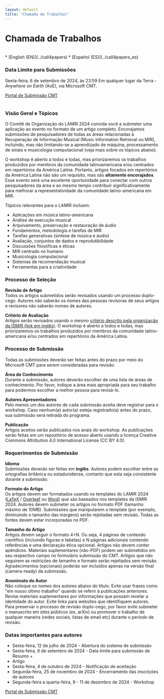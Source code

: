 ```yaml
---
layout: default
title: "Chamada de Trabalhos"
---
```


# Chamada de Trabalhos

<br>
* [English (EN)](../call4papers)
* [Español (ES)](../call4papers_es)
<br>

### Data Limite para Submissões
Sexta-feira, 6 de setembro de 2024, às 23:59 Em qualquer lugar da Terra -
*Anywhere on Earth* (AoE), via Microsoft CMT.

<div class="row justify-content-center">
  <a class="submission-btn" href="https://cmt3.research.microsoft.com/LAMIR2024">Portal de Submissão CMT</a>
</div>
<br>

### Visão Geral e Tópicos
O Comitê de Organização do LAMIR 2024 convida você a submeter uma aplicação ao
evento no formato de um artigo completo. Encorajamos submissões de pesquisadores
de todas as áreas relacionadas à Recuperação de Informação Musical (Music
Information Retrieval ou MIR), incluindo, mas não limitando-se a aprendizado de
máquina, processamento de sinais e musicologia computacional (veja mais sobre os
tópicos abaixo).

O workshop é aberto a todos e todas, mas priorizaremos os trabalhos produzidos
por membros da comunidade latinoamericana e/ou centrados em repertórios da
América Latina. Portanto, artigos focados em repertórios da América Latina não
são um requisito, mas são **altamente encorajados**. Esse evento será uma excelente
oportunidade para conectar com outros pesquisadores da área e ao mesmo tempo
contribuir significativamente para melhorar a representatividade da comunidade
latino-americana em MIR.

Tópicos relevantes para o LAMIR incluem:
* Aplicações em música latino-americana
* Análise de execução musical
* Arquivamento, preservação e restauração de áudio
* Fundamentos, metodologia e tarefas de MIR
* Tarefas generativas (síntese de música e áudio)
* Avaliação, conjuntos de dados e reprodutibilidade
* Discussões filosóficas e éticas
* MIR centrado no humano
* Musicologia computacional
* Sistemas de recomendação musical
* Ferramentas para a criatividade

### Processo de Seleção

**Revisão de Artigo**
<br>Todos os artigos submetidos serão revisados usando um processo duplo-cego.
Autores não saberão os nomes das pessoas revisoras de seus artigos e revisores
não saberão nomes de autores.

**Critério de Avaliação**
<br>Artigos serão revisados usando o mesmo [critério descrito pela organização da ISMIR (link em inglês)](https://ismir.net/reviewer-guidelines/).
O workshop é aberto a todos e todas, mas priorizaremos os trabalhos produzidos
por membros da comunidade latino-americana e/ou centrados em repertórios da América
Latina.

### Processo de Submissão
Todas as submissões deverão ser feitas antes do prazo por meio do Microsoft CMT
para serem consideradas para revisão.

**Área de Conhecimento**
<br>Durante a submissão, autores deverão escolher de uma lista de áreas de
conhecimento. Por favor, indique a área mais apropriada para seu trabalho para
podermos escolher a melhor pessoa para revisá-lo.

**Autores Apresentadores**
<br>Pelo menos um dos autores de cada submissão aceita deve registrar para o
workshop. Caso nenhum(a) autor(a) esteja registrado(a) antes do prazo, sua
submissão será retirada do programa.

**Publicação**
<br>Artigos aceitos serão publicados nos anais do workshop. As publicações
serão feitas em um repositório de acesso aberto usando a licença Creative
Commons Attribution 4.0 International License (CC BY 4.0).


### Requerimentos de Submissão

**Idioma**
<br>Submissões deverão ser feitas em **inglês**. Autores podem escolher entre as
ortografias britânica ou estadunidense, contanto que esta seja consistente
durante a submissão.

**Formato do Artigo**
<br>Os artigos devem ser formatados usando os templates do LAMIR 2024
([LaTeX](https://github.com/lamir-workshop/paper_templates/blob/master/2024/latex)
/ [Overleaf](https://www.overleaf.com/latex/templates/paper-template-for-lamir-2024/fbvfwxymhhpb)
ou
[Word](https://github.com/lamir-workshop/paper_templates/tree/master/2024/word))
que são baseados nos templates da ISMIR 2024. Autores devem submeter os
artigos no formato PDF (tamanho máximo de 10MB). Submissões que manipularem o
template (por exemplo, diminuindo o tamanho das margens) serão rejeitadas sem
revisão. Todas as fontes devem estar incorporadas no PDF.


**Tamanho do Artigo**
<br>Artigos devem seguir o formato 4+N. Ou seja, 4 páginas de conteúdo
científico (incluindo figuras e tabelas) e N páginas adicionais contendo
referências e uma declaração ética opcional. Artigos não devem conter apêndices.
Materiais suplementares (não-PDF) podem ser submetidos em seu respectivo campo
no formulário submissão do CMT. Artigos que não seguirem as restrições de
tamanho e formato serão rejeitados sem revisão. Agradecimentos (opcionais)
poderão ser incluídos apenas na versão final (camera-ready) da submissão.

**Anonimato do Autor**
<br>Não coloque os nomes dos autores abaixo do título. Evite usar frases como
"em nosso último trabalho" quando se referir à publicações anteriores. Revise
materiais suplementares por informações que possam revelar a identidade do
autor. Evite links para websites que identifiquem autores. Para preservar o
processo de revisão duplo-cego, por favor evite submeter o manuscrito em sites
públicos (ex, arXiv) ou promover o trabalho de qualquer maneira (redes sociais,
listas de email etc) durante o período de revisão.


### Datas importantes para autores
* Sexta-feira, 12 de julho de 2024 - Abertura do sistema de submissão
* Sexta-feira, 6 de setembro de 2024 - Data limite para submissão de Resumo +
* Artigo
* Sexta-feira, 4 de outubro de 2024 - Notificação de aceitação
* Segunda-feira, 25 de novembro de 2024 - Encerramento das inscrições de autores
* Segunda-feira a quarta-feira, 9 - 11 de dezembro de 2024 - Workshop

<div class="row justify-content-center">
  <a class="submission-btn" href="https://cmt3.research.microsoft.com/LAMIR2024">Portal de Submissão CMT</a>
</div>
<br>
